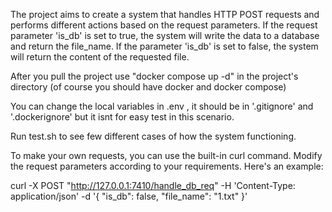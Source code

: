The project aims to create a system that handles HTTP POST requests and performs different actions based on the request parameters. 
If the request parameter 'is_db' is set to true, the system will write the data to a database and return the file_name. 
If the parameter 'is_db' is set to false, the system will return the content of the requested file.



After you pull the project use  "docker compose up -d" in the project's directory (of course you should have docker and docker compose)



You can change the local variables in .env , it should be in '.gitignore' and '.dockerignore'
but it isnt for easy test in this scenario.



Run  test.sh to see few different cases of how the system functioning.



To make your own requests, you can use the built-in curl command. Modify the request parameters according to your requirements. 
Here's an example:

curl -X POST "http://127.0.0.1:7410/handle_db_req" -H 'Content-Type: application/json' -d '{ "is_db": false, "file_name": "1.txt" }'
